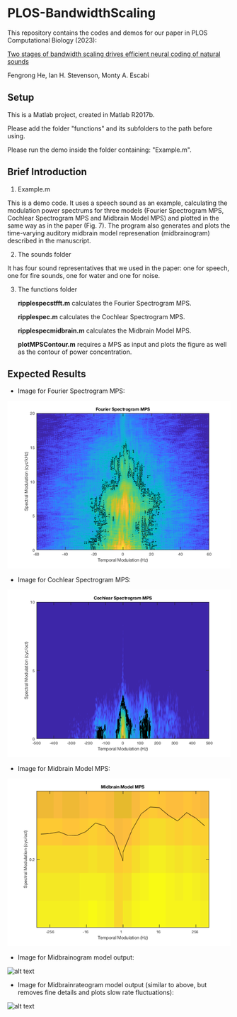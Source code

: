 # PLOS-BandwidthScaling

This repository contains the codes and demos for our paper in PLOS Computational Biology (2023): 

[Two stages of bandwidth scaling drives efficient neural coding of natural sounds](https://doi.org/10.1371/journal.pcbi.1005996)

Fengrong He, Ian H. Stevenson, Monty A. Escabi

## Setup 

This is a Matlab project, created in Matlab R2017b. 

Please add the folder "functions" and its subfolders to the path before using.

Please run the demo inside the folder containing: "Example.m".

## Brief Introduction

1. Example.m 

This is a demo code. It uses a speech sound as an example, calculating the modulation power spectrums for three models (Fourier Spectrogram MPS, Cochlear Spectrogram MPS and Midbrain Model MPS) and plotted in the same way as in the paper (Fig. 7). The program also generates and plots the time-varying auditory midbrain model represenation (midbrainogram) described in the manuscript. 

2. The sounds folder

It has four sound representatives that we used in the paper: one for speech, one for fire sounds, one for water and one for noise. 

3. The functions folder

    **ripplespecstfft.m** calculates the Fourier Spectrogram MPS.

    **ripplespec.m** calculates the Cochlear Spectrogram MPS.

    **ripplespecmidbrain.m** calculates the Midbrain Model MPS.

    **plotMPSContour.m** requires a MPS as input and plots the figure as well as the contour of power concentration. 
    
## Expected Results
- Image for Fourier Spectrogram MPS:

![alt text](https://github.com/EscabiLab/PLOS-BandwidthScaling/blob/e49b42830315cb714a6f44f9705f074808cfc3dc/results/FourierMPS.png)

- Image for Cochlear Spectrogram MPS: 

![alt text](https://github.com/EscabiLab/PLOS-BandwidthScaling/blob/e49b42830315cb714a6f44f9705f074808cfc3dc/results/CochlearMPS.png)

- Image for Midbrain Model MPS:

![alt text](https://github.com/EscabiLab/PLOS-BandwidthScaling/blob/e49b42830315cb714a6f44f9705f074808cfc3dc/results/MidbrainMPS.png)

- Image for Midbrainogram model output:

![alt text](https://github.com/escabi/PLOS-BandwidthScaling/blob/main/results/Midbrainogram.png)

- Image for Midbrainrateogram model output (similar to above, but removes fine details and plots slow rate fluctuations):

![alt text](https://github.com/escabi/PLOS-BandwidthScaling/blob/main/results/Midbrainrateogram.png)



